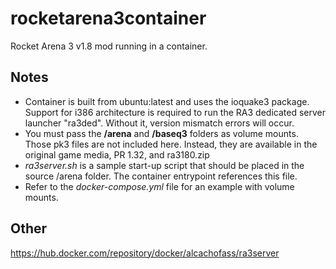 # rocketarena3container
Rocket Arena 3 v1.8 mod running in a container. 

## Notes
- Container is built from ubuntu:latest and uses the ioquake3 package. Support for i386 architecture is required to run the RA3 dedicated server launcher "ra3ded". Without it, version mismatch errors will occur.
- You must pass the **/arena** and **/baseq3** folders as volume mounts. Those pk3 files are not included here. Instead, they are available in the original game media, PR 1.32, and ra3180.zip 
- _ra3server.sh_ is a sample start-up script that should be placed in the source /arena folder. The container entrypoint references this file. 
- Refer to the _docker-compose.yml_ file for an example with volume mounts. 

## Other
https://hub.docker.com/repository/docker/alcachofass/ra3server
